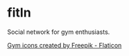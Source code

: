 # fitIn

Social network for gym enthusiasts.

<a href="https://www.flaticon.com/free-icons/gym" title="gym icons">Gym icons created by Freepik - Flaticon</a>